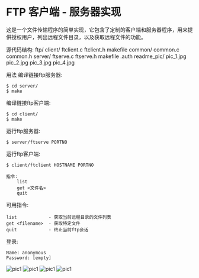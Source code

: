 FTP 客户端 - 服务器实现
===========
这是一个文件传输程序的简单实现，它包含了定制的客户端和服务器程序，用来提供授权用户，列出远程文件目录，以及获取远程文件的功能。

源代码结构:
ftp/
    client/
        ftclient.c
        ftclient.h
        makefile
    common/
        common.c
        common.h
    server/
        ftserve.c
        ftserve.h
        makefile
        .auth
    readme_pic/
        pic_1.jpg
        pic_2.jpg
        pic_3.jpg
        pic_4.jpg


用法
编译链接ftp服务器:
```
$ cd server/
$ make
```

编译链接ftp客户端:
```
$ cd client/
$ make
```

运行ftp服务器:
```
$ server/ftserve PORTNO
```

运行ftp客户端:
```
$ client/ftclient HOSTNAME PORTNO

指令:
    list
    get <文件名>
    quit
```

可用指令:
```
list            - 获取当前远程目录的文件列表
get <filename>  - 获取特定文件
quit            - 终止当前ftp会话
```

登录:
```
Name: anonymous
Password: [empty]
```

![pic1](https://raw.githubusercontent.com/tantao0675/ftp/master/readme_pic/pic_1.jpg)
![pic1](https://raw.githubusercontent.com/tantao0675/ftp/master/readme_pic/pic_2.jpg)
![pic1](https://raw.githubusercontent.com/tantao0675/ftp/master/readme_pic/pic_3.jpg)
![pic1](https://raw.githubusercontent.com/tantao0675/ftp/master/readme_pic/pic_4.jpg)
